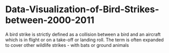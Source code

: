 # Data-Visualization-of-Bird-Strikes-between-2000-2011
A bird strike is strictly defined as a collision between a bird and an aircraft which is in flight or on a take-off or landing roll. The term is often expanded to cover other wildlife strikes - with bats or ground animals 
